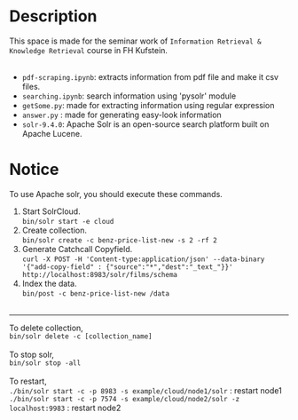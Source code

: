 Description
============

This space is made for the seminar work of `Information Retrieval & Knowledge Retrieval` course in FH Kufstein.<br><br>

- `pdf-scraping.ipynb`: extracts information from pdf file and make it csv files.
- `searching.ipynb`: search information using 'pysolr' module
- `getSome.py`: made for extracting information using regular expression
- `answer.py` : made for generating easy-look information
- `solr-9.4.0`: Apache Solr is an open-source search platform built on Apache Lucene.


Notice
=======

To use Apache solr, you should execute these commands.

1. Start SolrCloud.<br>`bin/solr start -e cloud`
2. Create collection.<br>`bin/solr create -c benz-price-list-new -s 2 -rf 2`
3. Generate Catchcall Copyfield.<br>`curl -X POST -H 'Content-type:application/json' --data-binary '{"add-copy-field" : {"source":"*","dest":"_text_"}}' http://localhost:8983/solr/films/schema`
4. Index the data.<br>`bin/post -c benz-price-list-new /data`
<br><br>
***
To delete collection,<br>
`bin/solr delete -c [collection_name]`<br><br>
To stop solr,<br>
`bin/solr stop -all`<br><br>
To restart,<br>
`./bin/solr start -c -p 8983 -s example/cloud/node1/solr` : restart node1<br>
`./bin/solr start -c -p 7574 -s example/cloud/node2/solr -z localhost:9983` : restart node2







